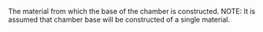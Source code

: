 The material from which the base of the chamber is constructed.
NOTE: It is assumed that chamber base will be constructed of a single material.
